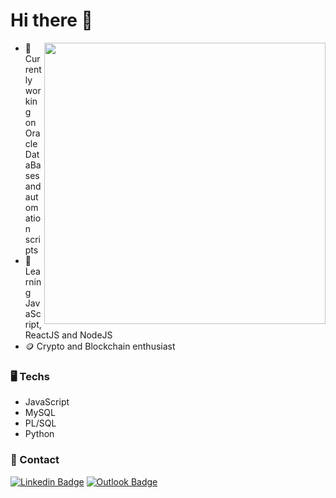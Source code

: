 <h1>Hi there 👋</h1>
 <img width="450px" align="right"  src="https://media0.giphy.com/media/qgQUggAC3Pfv687qPC/giphy.gif" /> 

- 🔭 Currently working on Oracle DataBases and automation scripts
- 🤔 Learning JavaScript, ReactJS and NodeJS
- 🪙 Crypto and Blockchain enthusiast

### 🖥️ Techs 
- JavaScript
- MySQL
- PL/SQL
- Python
 
 ### 📇 Contact
  [![Linkedin Badge](https://img.shields.io/badge/-Linkedin-0D3895?style=flat-square&logo=Linkedin&logoColor=white&link=https://https://www.linkedin.com/in/lucas-mateus-770219198/)](https://www.linkedin.com/in/andreluisdeoliveiraandrade/) [![Outlook Badge](https://img.shields.io/badge/-Email-0D3895?style=flat-square&logo=microsoft%20outlook&logoColor=white&link=mailto:anddreluis98@outlook.com)](mailto:anddreluis98@outlook.com)
 ### 
